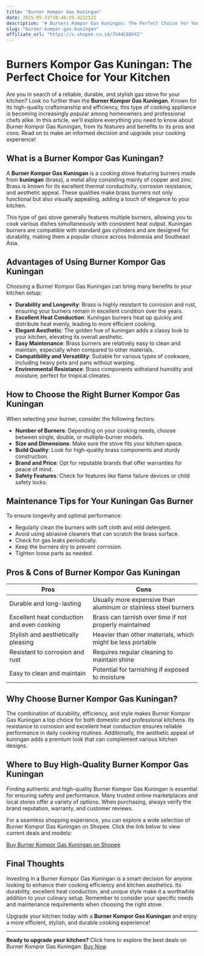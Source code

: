 ```yaml
---
title: "Burner Kompor Gas Kuningan"
date: 2025-05-31T10:48:59.422212Z
description: "# Burners Kompor Gas Kuningan: The Perfect Choice for Your Kitchen..."
slug: "burner-kompor-gas-kuningan"
affiliate_url: "https://s.shopee.co.id/7V44C68VX2"
---
```

# Burners Kompor Gas Kuningan: The Perfect Choice for Your Kitchen

Are you in search of a reliable, durable, and stylish gas stove for your kitchen? Look no further than the **Burner Kompor Gas Kuningan**. Known for its high-quality craftsmanship and efficiency, this type of cooking appliance is becoming increasingly popular among homeowners and professional chefs alike. In this article, we'll explore everything you need to know about Burner Kompor Gas Kuningan, from its features and benefits to its pros and cons. Read on to make an informed decision and upgrade your cooking experience!

## What is a Burner Kompor Gas Kuningan?

A **Burner Kompor Gas Kuningan** is a cooking stove featuring burners made from **kuningan** (brass), a metal alloy consisting mainly of copper and zinc. Brass is known for its excellent thermal conductivity, corrosion resistance, and aesthetic appeal. These qualities make brass burners not only functional but also visually appealing, adding a touch of elegance to your kitchen.

This type of gas stove generally features multiple burners, allowing you to cook various dishes simultaneously with consistent heat output. Kuningan burners are compatible with standard gas cylinders and are designed for durability, making them a popular choice across Indonesia and Southeast Asia.

## Advantages of Using Burner Kompor Gas Kuningan

Choosing a Burner Kompor Gas Kuningan can bring many benefits to your kitchen setup:

- **Durability and Longevity**: Brass is highly resistant to corrosion and rust, ensuring your burners remain in excellent condition over the years.
- **Excellent Heat Conduction**: Kuningan burners heat up quickly and distribute heat evenly, leading to more efficient cooking.
- **Elegant Aesthetic**: The golden hue of kuningan adds a classy look to your kitchen, elevating its overall aesthetic.
- **Easy Maintenance**: Brass burners are relatively easy to clean and maintain, especially when compared to other materials.
- **Compatibility and Versatility**: Suitable for various types of cookware, including heavy pots and pans without warping.
- **Environmental Resistance**: Brass components withstand humidity and moisture, perfect for tropical climates.

## How to Choose the Right Burner Kompor Gas Kuningan

When selecting your burner, consider the following factors:

- **Number of Burners**: Depending on your cooking needs, choose between single, double, or multiple-burner models.
- **Size and Dimensions**: Make sure the stove fits your kitchen space.
- **Build Quality**: Look for high-quality brass components and sturdy construction.
- **Brand and Price**: Opt for reputable brands that offer warranties for peace of mind.
- **Safety Features**: Check for features like flame failure devices or child safety locks.

## Maintenance Tips for Your Kuningan Gas Burner

To ensure longevity and optimal performance:

- Regularly clean the burners with soft cloth and mild detergent.
- Avoid using abrasive cleaners that can scratch the brass surface.
- Check for gas leaks periodically.
- Keep the burners dry to prevent corrosion.
- Tighten loose parts as needed.

## Pros & Cons of Burner Kompor Gas Kuningan

| Pros                                               | Cons                                               |
|----------------------------------------------------|-----------------------------------------------------|
| Durable and long-lasting                          | Usually more expensive than aluminum or stainless steel burners |
| Excellent heat conduction and even cooking        | Brass can tarnish over time if not properly maintained |
| Stylish and aesthetically pleasing               | Heavier than other materials, which might be less portable |
| Resistant to corrosion and rust                   | Requires regular cleaning to maintain shine       |
| Easy to clean and maintain                        | Potential for tarnishing if exposed to moisture   |

## Why Choose Burner Kompor Gas Kuningan?

The combination of durability, efficiency, and style makes Burner Kompor Gas Kuningan a top choice for both domestic and professional kitchens. Its resistance to corrosion and excellent heat conduction ensures reliable performance in daily cooking routines. Additionally, the aesthetic appeal of kuningan adds a premium look that can complement various kitchen designs.

## Where to Buy High-Quality Burner Kompor Gas Kuningan

Finding authentic and high-quality Burner Kompor Gas Kuningan is essential for ensuring safety and performance. Many trusted online marketplaces and local stores offer a variety of options. When purchasing, always verify the brand reputation, warranty, and customer reviews.

For a seamless shopping experience, you can explore a wide selection of Burner Kompor Gas Kuningan on Shopee. Click the link below to view current deals and models:

[Buy Burner Kompor Gas Kuningan on Shopee](https://s.shopee.co.id/7V44C68VX2)

## Final Thoughts

Investing in a Burner Kompor Gas Kuningan is a smart decision for anyone looking to enhance their cooking efficiency and kitchen aesthetics. Its durability, excellent heat conduction, and unique style make it a worthwhile addition to your culinary setup. Remember to consider your specific needs and maintenance requirements when choosing the right stove.

Upgrade your kitchen today with a **Burner Kompor Gas Kuningan** and enjoy a more efficient, stylish, and durable cooking experience!

---

**Ready to upgrade your kitchen?** Click here to explore the best deals on Burner Kompor Gas Kuningan: [Buy Now](https://s.shopee.co.id/7V44C68VX2).